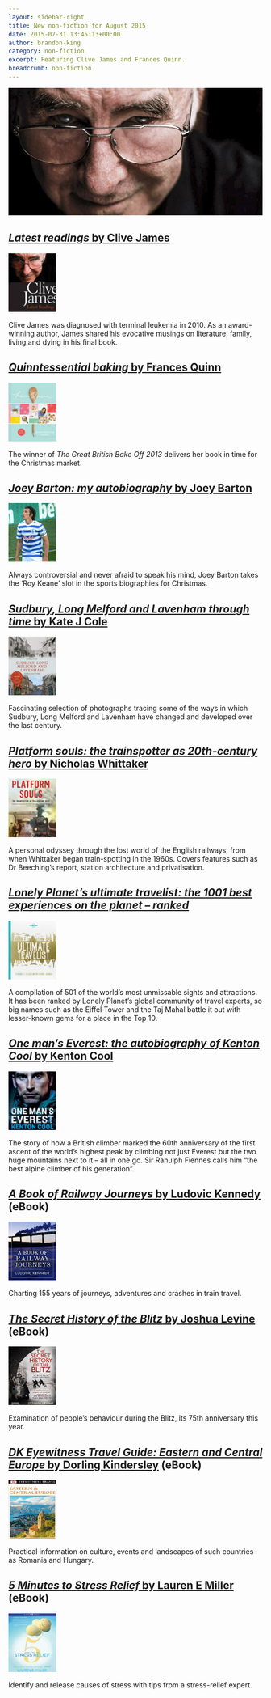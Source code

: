 ```yaml
---
layout: sidebar-right
title: New non-fiction for August 2015
date: 2015-07-31 13:45:13+00:00
author: brandon-king
category: non-fiction
excerpt: Featuring Clive James and Frances Quinn.
breadcrumb: non-fiction
---
```

![Latest readings by Clive James](/images/featured/featured-latest-readings.jpg)

## [<cite>Latest readings</cite> by Clive James](https://suffolk.spydus.co.uk/cgi-bin/spydus.exe/ENQ/OPAC/BIBENQ/16153541?QRY=CTIBIB%3C%20IRN(52484589)&QRYTEXT=Latest%20readings)

[![Latest readings by Clive James](/images/article/latest-readings.jpg)](https://suffolk.spydus.co.uk/cgi-bin/spydus.exe/ENQ/OPAC/BIBENQ/16153541?QRY=CTIBIB%3C%20IRN(52484589)&QRYTEXT=Latest%20readings)

Clive James was diagnosed with terminal leukemia in 2010. As an award-winning author, James shared his evocative musings on literature, family, living and dying in his final book.

## [<cite>Quinntessential baking</cite> by Frances Quinn](https://suffolk.spydus.co.uk/cgi-bin/spydus.exe/ENQ/OPAC/BIBENQ/16160726?QRY=CTIBIB%3C%20IRN(51849185)&QRYTEXT=Quinntessential%20baking)

[![Quinntessential baking by Frances Quinn](/images/article/quinntessential-baking.jpg)](https://suffolk.spydus.co.uk/cgi-bin/spydus.exe/ENQ/OPAC/BIBENQ/16160726?QRY=CTIBIB%3C%20IRN(51849185)&QRYTEXT=Quinntessential%20baking)

The winner of <cite>The Great British Bake Off 2013</cite> delivers her book in time for the Christmas market.

## [<cite>Joey Barton: my autobiography</cite> by Joey Barton](https://suffolk.spydus.co.uk/cgi-bin/spydus.exe/ENQ/OPAC/BIBENQ/16163138?QRY=CTIBIB%3C%20IRN(18221429)&QRYTEXT=Joey%20Barton%20%3A%20my%20autobiography)

[![Joey Barton: my autobiography by Joey Barton](/images/article/joey-barton.jpg)](https://suffolk.spydus.co.uk/cgi-bin/spydus.exe/ENQ/OPAC/BIBENQ/16163138?QRY=CTIBIB%3C%20IRN(18221429)&QRYTEXT=Joey%20Barton%20%3A%20my%20autobiography)

Always controversial and never afraid to speak his mind, Joey Barton takes the ‘Roy Keane’ slot in the sports biographies for Christmas.

## [<cite>Sudbury, Long Melford and Lavenham through time</cite> by Kate J Cole](https://suffolk.spydus.co.uk/cgi-bin/spydus.exe/ENQ/OPAC/BIBENQ/16165850?QRY=CTIBIB%3C%20IRN(51851375)&QRYTEXT=Sudbury%2C%20Long%20Melford%20and%20Lavenham%20through%20time)

[![Sudbury, Long Melford and Lavenham through time by Kate J Cole](/images/article/sudbury-long-melford-and-lavenham-through-time.jpg)](https://suffolk.spydus.co.uk/cgi-bin/spydus.exe/ENQ/OPAC/BIBENQ/16165850?QRY=CTIBIB%3C%20IRN(51851375)&QRYTEXT=Sudbury%2C%20Long%20Melford%20and%20Lavenham%20through%20time)

Fascinating selection of photographs tracing some of the ways in which Sudbury, Long Melford and Lavenham have changed and developed over the last century.

## [<cite>Platform souls: the trainspotter as 20th-century hero</cite> by Nicholas Whittaker](https://suffolk.spydus.co.uk/cgi-bin/spydus.exe/ENQ/OPAC/BIBENQ/18880552?QRY=CTIBIB%3C%20IRN(51848775)&QRYTEXT=Platform%20souls%20%3A%20the%20trainspotter%20as%2020th-century%20hero)

[![Platform souls: the trainspotter as 21st-century hero by Nicholas Whittaker](/images/article/platform-souls.jpg)](https://suffolk.spydus.co.uk/cgi-bin/spydus.exe/ENQ/OPAC/BIBENQ/18880552?QRY=CTIBIB%3C%20IRN(51848775)&QRYTEXT=Platform%20souls%20%3A%20the%20trainspotter%20as%2020th-century%20hero)

A personal odyssey through the lost world of the English railways, from when Whittaker began train-spotting in the 1960s. Covers features such as Dr Beeching&#8217;s report, station architecture and privatisation.

## [<cite>Lonely Planet&#8217;s ultimate travelist: the 1001 best experiences on the planet &#8211; ranked</cite>](https://suffolk.spydus.co.uk/cgi-bin/spydus.exe/ENQ/OPAC/BIBENQ/16172670?QRY=CTIBIB%3C%20IRN(50743011)&QRYTEXT=Lonely%20Planet%27s%20ultimate%20travelist%20%3A%20the%201001%20best%20experiences%20on%20the%20planet%20-%20ranked)

[![Lonely Planet's ultimate travelist: the 1001 best experiences on the planet - ranked](/images/article/ultimate-travelist.jpg)](https://suffolk.spydus.co.uk/cgi-bin/spydus.exe/ENQ/OPAC/BIBENQ/16172670?QRY=CTIBIB%3C%20IRN(50743011)&QRYTEXT=Lonely%20Planet%27s%20ultimate%20travelist%20%3A%20the%201001%20best%20experiences%20on%20the%20planet%20-%20ranked)

A compilation of 501 of the world&#8217;s most unmissable sights and attractions. It has been ranked by Lonely Planet&#8217;s global community of travel experts, so big names such as the Eiffel Tower and the Taj Mahal battle it out with lesser-known gems for a place in the Top 10.

## [<cite>One man&#8217;s Everest: the autobiography of Kenton Cool</cite> by Kenton Cool](https://suffolk.spydus.co.uk/cgi-bin/spydus.exe/ENQ/OPAC/BIBENQ/16173795?QRY=CTIBIB%3C%20IRN(51849791)&QRYTEXT=One%20man%27s%20Everest%20%3A%20the%20autobiography%20of%20Kenton%20Cool)

[![One man's Everest: the autobiography of Kenton Cool by Kenton Cool](/images/article/one-mans-everest.jpg)](https://suffolk.spydus.co.uk/cgi-bin/spydus.exe/ENQ/OPAC/BIBENQ/16173795?QRY=CTIBIB%3C%20IRN(51849791)&QRYTEXT=One%20man%27s%20Everest%20%3A%20the%20autobiography%20of%20Kenton%20Cool)

The story of how a British climber marked the 60th anniversary of the first ascent of the world&#8217;s highest peak by climbing not just Everest but the two huge mountains next to it &#8211; all in one go. Sir Ranulph Fiennes calls him “the best alpine climber of his generation”.

## [<cite>A Book of Railway Journeys</cite> by Ludovic Kennedy](http://suffolklibraries.lib.overdrive.com/65939961-F610-44CC-89DC-559DA6BE8146/10/50/en/ContentDetails.htm?id=251D0456-3A17-4D1D-A048-CF11C7D4B527) (eBook)

[![A Book of Railway Journeys by Ludovic Kennedy](/images/article/a-book-of-railway-journeys.jpg)](http://suffolklibraries.lib.overdrive.com/65939961-F610-44CC-89DC-559DA6BE8146/10/50/en/ContentDetails.htm?id=251D0456-3A17-4D1D-A048-CF11C7D4B527)

Charting 155 years of journeys, adventures and crashes in train travel.

## [<cite>The Secret History of the Blitz</cite> by Joshua Levine](http://suffolklibraries.lib.overdrive.com/65939961-F610-44CC-89DC-559DA6BE8146/10/50/en/ContentDetails.htm?id=6FAA04D5-1391-44B8-97B9-0183CCAE3539) (eBook)

[![The Secret History of the Blitz by Joshua Levine](/images/article/the-secret-history-of-the-blitz.jpg)](http://suffolklibraries.lib.overdrive.com/65939961-F610-44CC-89DC-559DA6BE8146/10/50/en/ContentDetails.htm?id=6FAA04D5-1391-44B8-97B9-0183CCAE3539)

Examination of people&#8217;s behaviour during the Blitz, its 75th anniversary this year.

## [<cite>DK Eyewitness Travel Guide: Eastern and Central Europe</cite> by Dorling Kindersley](http://suffolklibraries.lib.overdrive.com/65939961-F610-44CC-89DC-559DA6BE8146/10/50/en/ContentDetails.htm?id=6FEC7F9D-46FB-448D-BE3B-3ED3D165934E) (eBook)

[![DK Eyewitness Travel Guide: Eastern and Central Europe by Dorling Kindersley](/images/article/dk-eyewitness-eastern-and-central-europe.jpg)](http://suffolklibraries.lib.overdrive.com/65939961-F610-44CC-89DC-559DA6BE8146/10/50/en/ContentDetails.htm?id=6FEC7F9D-46FB-448D-BE3B-3ED3D165934E)

Practical information on culture, events and landscapes of such countries as Romania and Hungary.

## [<cite>5 Minutes to Stress Relief</cite> by Lauren E Miller](http://suffolklibraries.lib.overdrive.com/65939961-F610-44CC-89DC-559DA6BE8146/10/50/en/ContentDetails.htm?id=46D9F9A5-D508-4A0C-BC06-8990DDF5C7E4) (eBook)

[![5 Minutes to Stress Relief by Lauren E Miller](/images/article/five-minutes-to-stress-relief.jpg)](http://suffolklibraries.lib.overdrive.com/65939961-F610-44CC-89DC-559DA6BE8146/10/50/en/ContentDetails.htm?id=46D9F9A5-D508-4A0C-BC06-8990DDF5C7E4)

Identify and release causes of stress with tips from a stress-relief expert.
